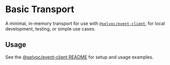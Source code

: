 # Basic Transport

A minimal, in-memory transport for use with [`@selvoc/event-client`](../event-client/README.md), for local development, testing, or simple use cases.

## Usage

See the [@selvoc/event-client README](../event-client/README.md) for setup and usage examples.

